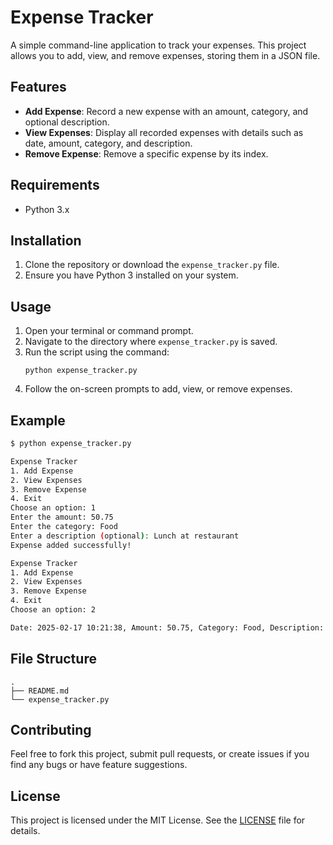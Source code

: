 # Expense Tracker

A simple command-line application to track your expenses. This project allows you to add, view, and remove expenses, storing them in a JSON file.

## Features

- **Add Expense**: Record a new expense with an amount, category, and optional description.
- **View Expenses**: Display all recorded expenses with details such as date, amount, category, and description.
- **Remove Expense**: Remove a specific expense by its index.

## Requirements

- Python 3.x

## Installation

1. Clone the repository or download the `expense_tracker.py` file.
2. Ensure you have Python 3 installed on your system.

## Usage

1. Open your terminal or command prompt.
2. Navigate to the directory where `expense_tracker.py` is saved.
3. Run the script using the command: 
    ```
    python expense_tracker.py
    ```
4. Follow the on-screen prompts to add, view, or remove expenses.

## Example

```sh
$ python expense_tracker.py

Expense Tracker
1. Add Expense
2. View Expenses
3. Remove Expense
4. Exit
Choose an option: 1
Enter the amount: 50.75
Enter the category: Food
Enter a description (optional): Lunch at restaurant
Expense added successfully!

Expense Tracker
1. Add Expense
2. View Expenses
3. Remove Expense
4. Exit
Choose an option: 2

Date: 2025-02-17 10:21:38, Amount: 50.75, Category: Food, Description: Lunch at restaurant
```

## File Structure

```plaintext
.
├── README.md
└── expense_tracker.py
```

## Contributing

Feel free to fork this project, submit pull requests, or create issues if you find any bugs or have feature suggestions.

## License

This project is licensed under the MIT License. See the [LICENSE](LICENSE) file for details.
```` ▋
